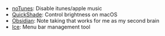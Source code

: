 - [noTunes](https://github.com/tombonez/noTunes): Disable itunes/apple music
- [QuickShade](https://apps.apple.com/us/app/quickshade/id931571202?mt=12):
  Control brightness on macOS
- [Obsidian](https://obsidian.md/): Note taking that works for me as my second
  brain
- [Ice](https://github.com/jordanbaird/Ice): Menu bar management tool
